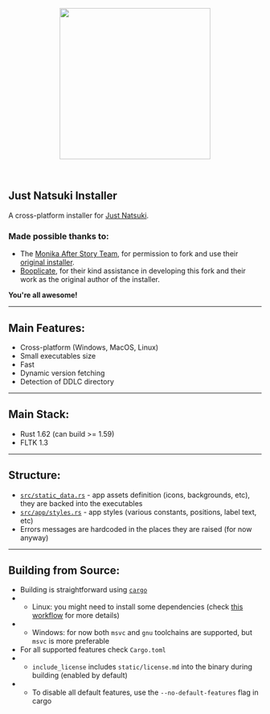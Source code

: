 <p align="center">
    <img src="https://justnatsuki.club/img/logos/jn_1-2-2_logo.png" height="300"/> <!--Update when we have installer logo-->
</p>
<br>

## Just Natsuki Installer

A cross-platform installer for [Just Natsuki](https://github.com/Just-Natsuki-Team/NatsukiModDev).

### Made possible thanks to:

- The [Monika After Story Team](https://github.com/Monika-After-Story/MonikaModDev), for permission to fork and use their [original installer](https://github.com/Monika-After-Story/mas-installer).
- [Booplicate](https://github.com/booplicate), for their kind assistance in developing this fork and their work as the original author of the installer.

**You're all awesome!**

---

## Main Features:

- Cross-platform (Windows, MacOS, Linux)
- Small executables size
- Fast
- Dynamic version fetching
- Detection of DDLC directory

---

## Main Stack:
- Rust 1.62 (can build >= 1.59)
- FLTK 1.3

---

## Structure:
- [`src/static_data.rs`](./src/static_data.rs) - app assets definition (icons, backgrounds, etc), they are backed into the executables
- [`src/app/styles.rs`](./src/app/styles.rs) - app styles (various constants, positions, label text, etc)
- Errors messages are hardcoded in the places they are raised (for now anyway)

---

## Building from Source:
- Building is straightforward using [`cargo`](https://github.com/rust-lang/cargo/)
- - Linux: you might need to install some dependencies (check [this workflow](https://github.com/Monika-After-Story/mas-installer/blob/master/.github/workflows/build.yml) for more details)
- - Windows: for now both `msvc` and `gnu` toolchains are supported, but `msvc` is more preferable
- For all supported features check `Cargo.toml`
- - `include_license` includes `static/license.md` into the binary during building (enabled by default)
- - To disable all default features, use the `--no-default-features` flag in cargo
